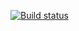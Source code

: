 [![Build status](https://ci.appveyor.com/api/projects/status/ii2o2yu3lja1x349?svg=true)](https://ci.appveyor.com/project/Vasya24/ahj-hw-4-1-32cc1)
